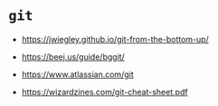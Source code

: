 # `git`

- https://jwiegley.github.io/git-from-the-bottom-up/

- https://beej.us/guide/bggit/

- https://www.atlassian.com/git

- https://wizardzines.com/git-cheat-sheet.pdf

